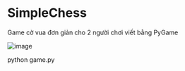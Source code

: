 # SimpleChess
Game cờ vua đơn giản cho 2 người chơi viết bằng PyGame

![image](https://github.com/user-attachments/assets/cc9f0dce-673c-4860-a403-de0d249d20bc)

python game.py
